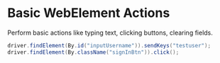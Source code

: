 # Basic WebElement Actions

Perform basic actions like typing text, clicking buttons, clearing fields.

```java
driver.findElement(By.id("inputUsername")).sendKeys("testuser");
driver.findElement(By.className("signInBtn")).click();
